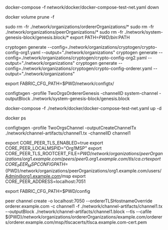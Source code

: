 docker-compose -f network/docker/docker-compose-test-net.yaml down

docker volume prune -f

sudo rm -fr ./network/organizations/ordererOrganizations/*
sudo rm -fr ./network/organizations/peerOrganizations/*
sudo rm -fr ./network/system-genesis-block/genesis.block/*
export PATH=${PWD}/bin:$PATH

cryptogen generate --config=./network/organizations/cryptogen/crypto-config-org1.yaml --output="./network/organizations"
cryptogen generate --config=./network/organizations/cryptogen/crypto-config-org2.yaml --output="./network/organizations"
cryptogen generate --config=./network/organizations/cryptogen/crypto-config-orderer.yaml --output="./network/organizations"

export FABRIC_CFG_PATH=$PWD/network/configtx/

configtxgen -profile TwoOrgsOrdererGenesis -channelID system-channel -outputBlock ./network/system-genesis-block/genesis.block

docker-compose -f ./network/docker/docker-compose-test-net.yaml up -d

docker ps

configtxgen -profile TwoOrgsChannel -outputCreateChannelTx ./network/channel-artifacts/channel1.tx -channelID channel1


export CORE_PEER_TLS_ENABLED=true
export CORE_PEER_LOCALMSPID="Org1MSP"
export CORE_PEER_TLS_ROOTCERT_FILE=${PWD}/network/organizations/peerOrganizations/org1.example.com/peers/peer0.org1.example.com/tls/ca.crt
export CORE_PEER_MSPCONFIGPATH=${PWD}/network/organizations/peerOrganizations/org1.example.com/users/Admin@org1.example.com/msp
export CORE_PEER_ADDRESS=localhost:7051

export FABRIC_CFG_PATH=$PWD/config

peer channel create -o localhost:7050  --ordererTLSHostnameOverride orderer.example.com -c channel1 -f ./network/channel-artifacts/channel1.tx --outputBlock ./network/channel-artifacts/channel1.block --tls --cafile ${PWD}/network/organizations/ordererOrganizations/example.com/orderers/orderer.example.com/msp/tlscacerts/tlsca.example.com-cert.pem
